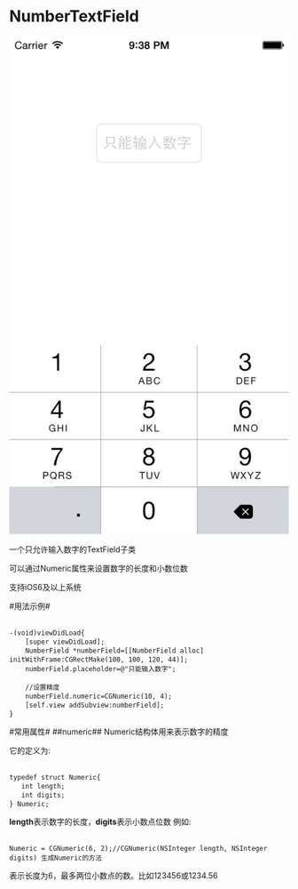NumberTextField
===============
![image](https://raw.githubusercontent.com/yuxiangq/NumberTextField/master/Screenshots/61F90395-1DDC-4BDA-9DDB-B4E0C7B01ADD.png)

一个只允许输入数字的TextField子类

可以通过Numeric属性来设置数字的长度和小数位数

支持iOS6及以上系统

#用法示例#

<pre><code>
-(void)viewDidLoad{
    [super viewDidLoad];
    NumberField *numberField=[[NumberField alloc] initWithFrame:CGRectMake(100, 100, 120, 44)];
    numberField.placeholder=@"只能输入数字";
    
    //设置精度
    numberField.numeric=CGNumeric(10, 4);
    [self.view addSubview:numberField];
}
</code></pre>

#常用属性#
##numeric##
Numeric结构体用来表示数字的精度

它的定义为:
<pre><code>
typedef struct Numeric{
   int length;
   int digits;
} Numeric;
</code></pre>

**length**表示数字的长度，**digits**表示小数点位数
例如:
<pre><code>
Numeric = CGNumeric(6, 2);//CGNumeric(NSInteger length, NSInteger digits) 生成Numeric的方法
</code></pre>
表示长度为6，最多两位小数点的数。比如123456或1234.56

